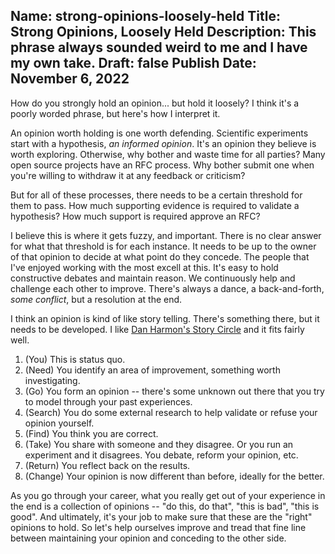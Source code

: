 Name: strong-opinions-loosely-held
Title: Strong Opinions, Loosely Held
Description: This phrase always sounded weird to me and I have my own take.
Draft: false
Publish Date: November 6, 2022
---

How do you strongly hold an opinion... but hold it loosely? I think it's a
poorly worded phrase, but here's how I interpret it.

An opinion worth holding is one worth defending. Scientific experiments start
with a hypothesis, _an informed opinion_. It's an opinion they believe is worth
exploring. Otherwise, why bother and waste time for all parties? Many open
source projects have an RFC process. Why bother submit one when you're willing
to withdraw it at any feedback or criticism? 

But for all of these processes, there needs to be a certain threshold for them
to pass. How much supporting evidence is required to validate a hypothesis? How
much support is required approve an RFC?

I believe this is where it gets fuzzy, and important. There is no clear answer
for what that threshold is for each instance. It needs to be up to the owner of
that opinion to decide at what point do they concede. The people that I've
enjoyed working with the most excell at this. It's easy to hold constructive
debates and maintain reason. We continuously help and challenge each other to
improve. There's always a dance, a back-and-forth, _some conflict_, but a
resolution at the end.

I think an opinion is kind of like story telling. There's something there, but
it needs to be developed. I like [Dan Harmon's Story
Circle](https://www.youtube.com/watch?v=RG4WcRAgm7Y) and it fits fairly well.

1. (You) This is status quo.
2. (Need) You identify an area of improvement, something worth investigating.
3. (Go) You form an opinion -- there's some unknown out there that you try to
   model through your past experiences.
4. (Search) You do some external research to help validate or refuse your
   opinion yourself.
5. (Find) You think you are correct.
6. (Take) You share with someone and they disagree. Or you run an experiment and
   it disagrees. You debate, reform your opinion, etc.
7. (Return) You reflect back on the results.
8. (Change) Your opinion is now different than before, ideally for the better.

As you go through your career, what you really get out of your experience in the
end is a collection of opinions -- "do this, do that", "this is bad", "this is
good". And ultimately, it's your job to make sure that these are the "right"
opinions to hold. So let's help ourselves improve and tread that fine line
between maintaining your opinion and conceding to the other side.
